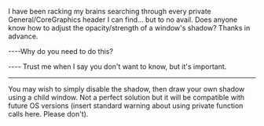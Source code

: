 I have been racking my brains searching through every private General/CoreGraphics header I can find... but to no avail.  Does anyone know how to adjust the opacity/strength of a window's shadow?  Thanks in advance.

----Why do you need to do this?

---- Trust me when I say you don't want to know, but it's important.

---- 

You may wish to simply disable the shadow, then draw your own shadow using a child window.
Not a perfect solution but it will be compatible with future OS versions (insert standard warning about using private function calls here. Please don't).